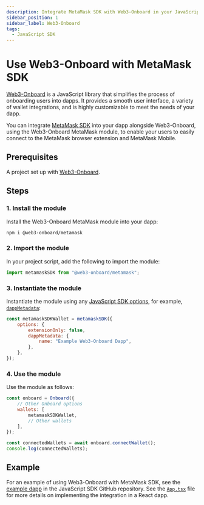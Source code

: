 ```yaml
---
description: Integrate MetaMask SDK with Web3-Onboard in your JavaScript dapp.
sidebar_position: 1
sidebar_label: Web3-Onboard
tags:
  - JavaScript SDK
---
```


# Use Web3-Onboard with MetaMask SDK

[Web3-Onboard](https://onboard.blocknative.com/) is a JavaScript library that simplifies the process
of onboarding users into dapps.
It provides a smooth user interface, a variety of wallet integrations, and is highly customizable to
meet the needs of your dapp.

You can integrate [MetaMask SDK](../../../concepts/sdk/index.md) into your dapp alongside Web3-Onboard,
using the Web3-Onboard MetaMask module, to enable your users to easily connect to the MetaMask
browser extension and MetaMask Mobile.

## Prerequisites

A project set up with [Web3-Onboard](https://onboard.blocknative.com/docs/getting-started/installation).

## Steps

### 1. Install the module

Install the Web3-Onboard MetaMask module into your dapp:

```bash
npm i @web3-onboard/metamask
```

### 2. Import the module

In your project script, add the following to import the module:

```javascript
import metamaskSDK from "@web3-onboard/metamask";
```

### 3. Instantiate the module

Instantiate the module using any [JavaScript SDK options](../../../reference/sdk-js-options.md), for
example, [`dappMetadata`](../../../reference/sdk-js-options.md#dappmetadata):

```javascript
const metamaskSDKWallet = metamaskSDK({
    options: {
        extensionOnly: false,
        dappMetadata: {
            name: "Example Web3-Onboard Dapp",
        },
    },
});
```

### 4. Use the module

Use the module as follows:

```javascript
const onboard = Onboard({
    // Other Onboard options
    wallets: [
        metamaskSDKWallet,
        // Other wallets
    ],
});

const connectedWallets = await onboard.connectWallet();
console.log(connectedWallets);
```

## Example

For an example of using Web3-Onboard with MetaMask SDK, see the
[example dapp](https://github.com/MetaMask/metamask-sdk/tree/main/packages/examples/with-web3onboard)
in the JavaScript SDK GitHub repository.
See the [`App.tsx`](https://github.com/MetaMask/metamask-sdk/blob/main/packages/examples/with-web3onboard/src/App.tsx)
file for more details on implementing the integration in a React dapp.

